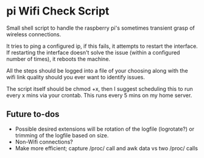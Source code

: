 # pi Wifi Check Script
Small shell script to handle the raspberry pi's sometimes transient grasp of wireless connections.

It tries to ping a configured ip, if this fails, it attempts to restart the interface.  If restarting the interface doesn't solve the issue (within a configured number of times), it reboots the machine.  

All the steps should be logged into a file of your choosing along with the wifi link quality should you ever want to identify issues.

The script itself should be chmod +x, then I suggest scheduling this to run every x mins via your crontab.  This runs every 5 mins on my home server.

## Future to-dos
* Possible desired extensions will be rotation of the logfile (logrotate?) or trimming of the logfile based on size.
* Non-Wifi connections?
* Make more efficient; capture /proc/ call and awk data vs two /proc/ calls
